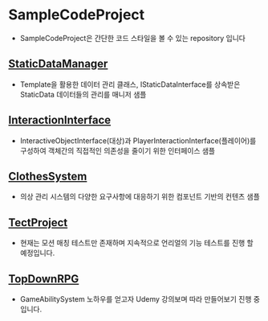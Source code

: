 # SampleCodeProject
- SampleCodeProject은 간단한 코드 스타일을 볼 수 있는 repository 입니다

## [StaticDataManager](Source/SampleCode/StaticDataManager/SCStaticDataManager.h)
- Template을 활용한 데이터 관리 클래스, IStaticDataInterface를 상속받은 StaticData 데이터들의 관리를 매니저 샘플

## [InteractionInterface](Source/SampleCode/InteractionInterface/InteractiveObjectInterface.h)
- InteractiveObjectInterface(대상)과 PlayerInteractionInterface(플레이어)를 구성하여 객체간의 직접적인 의존성을 줄이기 위한 인터페이스 샘플

## [ClothesSystem](Source/SampleCode/ClothesSystem/SCClothesSystemComponent.h)
- 의상 관리 시스템의 다양한 요구사항에 대응하기 위한 컴포넌트 기반의 컨텐츠 샘플

## [TectProject](https://github.com/kwonymo88/TechProject.git)
- 현재는 모션 매칭 테스트만 존재하며 지속적으로 언리얼의 기능 테스트를 진행 할 예정입니다.

## [TopDownRPG](https://github.com/kwonymo88/TopDownRPG)
- GameAbilitySystem 노하우를 얻고자 Udemy 강의보며 따라 만들어보기 진행 중 입니다.
